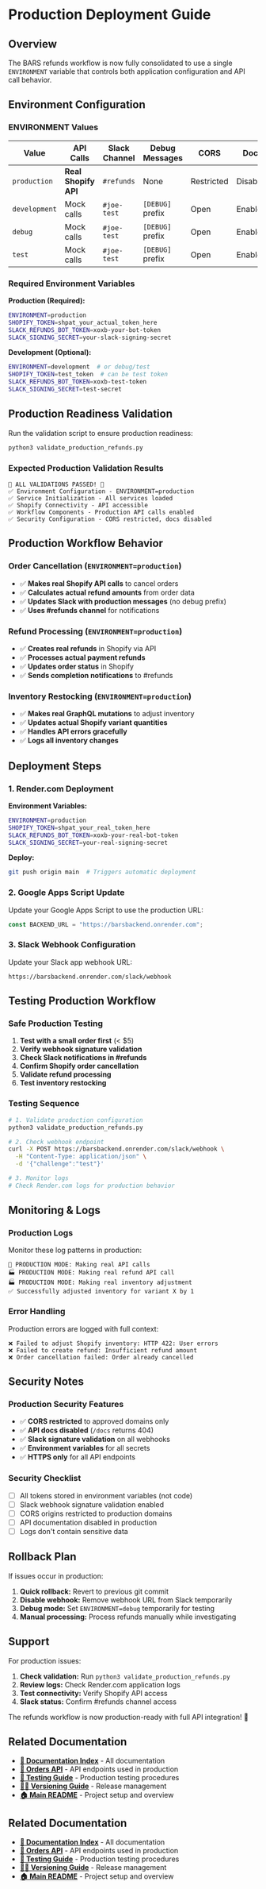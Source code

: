 # Production Deployment Guide

## Overview

The BARS refunds workflow is now fully consolidated to use a single `ENVIRONMENT` variable that controls both application configuration and API call behavior.

## Environment Configuration

### ENVIRONMENT Values

| Value | API Calls | Slack Channel | Debug Messages | CORS | Docs |
|-------|-----------|---------------|----------------|------|------|
| `production` | **Real Shopify API** | `#refunds` | None | Restricted | Disabled |
| `development` | Mock calls | `#joe-test` | `[DEBUG]` prefix | Open | Enabled |
| `debug` | Mock calls | `#joe-test` | `[DEBUG]` prefix | Open | Enabled |
| `test` | Mock calls | `#joe-test` | `[DEBUG]` prefix | Open | Enabled |

### Required Environment Variables

**Production (Required):**
```bash
ENVIRONMENT=production
SHOPIFY_TOKEN=shpat_your_actual_token_here
SLACK_REFUNDS_BOT_TOKEN=xoxb-your-bot-token
SLACK_SIGNING_SECRET=your-slack-signing-secret
```

**Development (Optional):**
```bash
ENVIRONMENT=development  # or debug/test
SHOPIFY_TOKEN=test_token  # can be test token
SLACK_REFUNDS_BOT_TOKEN=xoxb-test-token
SLACK_SIGNING_SECRET=test-secret
```

## Production Readiness Validation

Run the validation script to ensure production readiness:

```bash
python3 validate_production_refunds.py
```

### Expected Production Validation Results

```
🎉 ALL VALIDATIONS PASSED! 🎉
✅ Environment Configuration - ENVIRONMENT=production
✅ Service Initialization - All services loaded
✅ Shopify Connectivity - API accessible  
✅ Workflow Components - Production API calls enabled
✅ Security Configuration - CORS restricted, docs disabled
```

## Production Workflow Behavior

### Order Cancellation (`ENVIRONMENT=production`)
- ✅ **Makes real Shopify API calls** to cancel orders
- ✅ **Calculates actual refund amounts** from order data
- ✅ **Updates Slack with production messages** (no debug prefix)
- ✅ **Uses #refunds channel** for notifications

### Refund Processing (`ENVIRONMENT=production`)
- ✅ **Creates real refunds** in Shopify via API
- ✅ **Processes actual payment refunds** 
- ✅ **Updates order status** in Shopify
- ✅ **Sends completion notifications** to #refunds

### Inventory Restocking (`ENVIRONMENT=production`)
- ✅ **Makes real GraphQL mutations** to adjust inventory
- ✅ **Updates actual Shopify variant quantities**
- ✅ **Handles API errors gracefully**
- ✅ **Logs all inventory changes**

## Deployment Steps

### 1. Render.com Deployment

**Environment Variables:**
```bash
ENVIRONMENT=production
SHOPIFY_TOKEN=shpat_your_real_token_here
SLACK_REFUNDS_BOT_TOKEN=xoxb-your-real-bot-token  
SLACK_SIGNING_SECRET=your-real-signing-secret
```

**Deploy:**
```bash
git push origin main  # Triggers automatic deployment
```

### 2. Google Apps Script Update

Update your Google Apps Script to use the production URL:

```javascript
const BACKEND_URL = "https://barsbackend.onrender.com";
```

### 3. Slack Webhook Configuration

Update your Slack app webhook URL:
```
https://barsbackend.onrender.com/slack/webhook
```

## Testing Production Workflow

### Safe Production Testing

1. **Test with a small order first** (< $5)
2. **Verify webhook signature validation**
3. **Check Slack notifications in #refunds**
4. **Confirm Shopify order cancellation**
5. **Validate refund processing**
6. **Test inventory restocking**

### Testing Sequence

```bash
# 1. Validate production configuration
python3 validate_production_refunds.py

# 2. Check webhook endpoint
curl -X POST https://barsbackend.onrender.com/slack/webhook \
  -H "Content-Type: application/json" \
  -d '{"challenge":"test"}'

# 3. Monitor logs
# Check Render.com logs for production behavior
```

## Monitoring & Logs

### Production Logs

Monitor these log patterns in production:

```
🚀 PRODUCTION MODE: Making real API calls
🏭 PRODUCTION MODE: Making real refund API call  
🏭 PRODUCTION MODE: Making real inventory adjustment
✅ Successfully adjusted inventory for variant X by 1
```

### Error Handling

Production errors are logged with full context:

```
❌ Failed to adjust Shopify inventory: HTTP 422: User errors
❌ Failed to create refund: Insufficient refund amount
❌ Order cancellation failed: Order already cancelled
```

## Security Notes

### Production Security Features

- ✅ **CORS restricted** to approved domains only
- ✅ **API docs disabled** (`/docs` returns 404)
- ✅ **Slack signature validation** on all webhooks
- ✅ **Environment variables** for all secrets
- ✅ **HTTPS only** for all API endpoints

### Security Checklist

- [ ] All tokens stored in environment variables (not code)
- [ ] Slack webhook signature validation enabled
- [ ] CORS origins restricted to production domains
- [ ] API documentation disabled in production
- [ ] Logs don't contain sensitive data

## Rollback Plan

If issues occur in production:

1. **Quick rollback:** Revert to previous git commit
2. **Disable webhook:** Remove webhook URL from Slack temporarily  
3. **Debug mode:** Set `ENVIRONMENT=debug` temporarily for testing
4. **Manual processing:** Process refunds manually while investigating

## Support

For production issues:

1. **Check validation:** Run `python3 validate_production_refunds.py`
2. **Review logs:** Check Render.com application logs
3. **Test connectivity:** Verify Shopify API access
4. **Slack status:** Confirm #refunds channel access

The refunds workflow is now production-ready with full API integration! 🎉

## Related Documentation

- **[📖 Documentation Index](../README.md)** - All documentation
- **[🔌 Orders API](../api/orders.md)** - API endpoints used in production
- **[🧪 Testing Guide](../testing/README.md)** - Production testing procedures
- **[👨‍💻 Versioning Guide](../development/versioning.md)** - Release management
- **[🏠 Main README](../../README.md)** - Project setup and overview 

## Related Documentation

- **[📖 Documentation Index](../README.md)** - All documentation
- **[🔌 Orders API](../api/orders.md)** - API endpoints used in production
- **[🧪 Testing Guide](../testing/README.md)** - Production testing procedures
- **[👨‍💻 Versioning Guide](../development/versioning.md)** - Release management
- **[🏠 Main README](../../README.md)** - Project setup and overview
